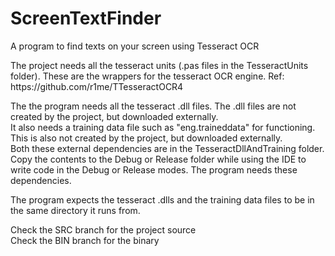 # ScreenTextFinder
A program to find texts on your screen using Tesseract OCR
<p>
The project needs all the tesseract units (.pas files in the TesseractUnits folder). These are the wrappers for the tesseract OCR engine. Ref: https://github.com/r1me/TTesseractOCR4

The the program needs all the tesseract .dll files. The .dll files are not created by the project, but downloaded externally.<br>
It also needs a training data file such as "eng.traineddata" for functioning. This is also not created by the project, but downloaded externally.<br>
Both these external dependencies are in the TesseractDllAndTraining folder. Copy the contents to the Debug or Release folder while using the IDE to write code in the Debug or Release modes. The program needs these dependencies.

The program expects the tesseract .dlls and the training data files to be in the same directory it runs from.
</p>
<p>
  Check the SRC branch for the project source<br>
  Check the BIN branch for the binary
  </p>
